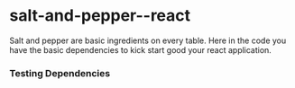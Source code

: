 # salt-and-pepper--react
Salt and pepper are basic ingredients on every table. Here in the code you have the basic dependencies to kick start good your react application.

### Testing Dependencies

